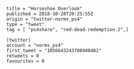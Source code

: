 ```
title = "Horseshoe Overlook"
published = 2018-10-28T20:25:55Z
origin = "twitter-norms_ps4"
type = "tweet"
tag = [ "ps4share", "red-dead-redemption-2",]

[twitter]
account = "norms_ps4"
first_tweet = "1056643243708948481"
retweets = 0
favourites = 0
```

<p class='image'><img src='https://mnf.m17s.net/2018/10/28/DqnzbbMXcAEPHDI.jpg' alt=''></p>

